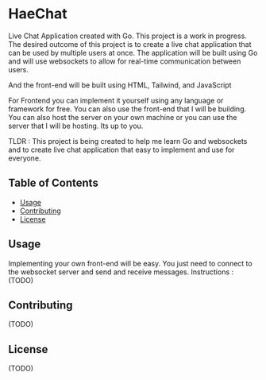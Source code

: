 # HaeChat

Live Chat Application created with Go. This project is a work in progress. The desired outcome of this project is to create a live chat application that can be used by multiple users at once. The application will be built using Go and will use websockets to allow for real-time communication between users. 

And the front-end will be built using HTML, Tailwind, and JavaScript  

For Frontend you can implement it yourself using any language or framework for free. You can also use the front-end that I will be building. 
You can also host the server on your own machine or you can use the server that I will be hosting. Its up to you. 

TLDR : This project is being created to help me learn Go and websockets and to create live chat application that easy to implement and use for everyone.

## Table of Contents

- [Usage](#usage)
- [Contributing](#contributing)
- [License](#license)

## Usage

Implementing your own front-end will be easy. You just need to connect to the websocket server and send and receive messages. 
Instructions : (TODO)

## Contributing
(TODO)

## License
(TODO)
